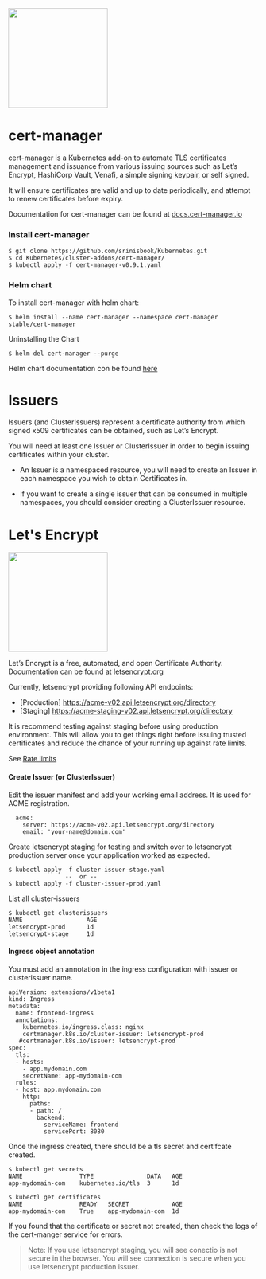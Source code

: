 <img src="https://github.com/jetstack/cert-manager/raw/master/logo/logo.png" width="200" /> 

# cert-manager

cert-manager is a Kubernetes add-on to automate TLS certificates management and issuance from various issuing sources such as Let’s Encrypt, HashiCorp Vault, Venafi, a simple signing keypair, or self signed.

It will ensure certificates are valid and up to date periodically, and attempt to renew certificates  before expiry.

Documentation for cert-manager can be found at [docs.cert-manager.io](https://docs.cert-manager.io/en/latest/ "docs.cert-manager.io")

### Install cert-manager

    $ git clone https://github.com/srinisbook/Kubernetes.git
    $ cd Kubernetes/cluster-addons/cert-manager/
    $ kubectl apply -f cert-manager-v0.9.1.yaml

### Helm chart

To install cert-manager with helm chart:

    $ helm install --name cert-manager --namespace cert-manager stable/cert-manager
Uninstalling the Chart

    $ helm del cert-manager --purge
    
Helm chart documentation con be found [here](https://github.com/helm/charts/tree/master/stable/cert-manager "here")

# Issuers

Issuers (and ClusterIssuers) represent a certificate authority from which signed x509 certificates can be obtained, such as Let’s Encrypt. 

You will need at least one Issuer or ClusterIssuer in order to begin issuing certificates within your cluster.

- An Issuer is a namespaced resource, you will need to create an Issuer in each namespace you wish to obtain Certificates in.

- If you want to create a single issuer that can be consumed in multiple namespaces, you should consider creating a ClusterIssuer resource.



# Let's Encrypt

<img src="https://dyltqmyl993wv.cloudfront.net/assets/stacks/cert-manager/img/cert-manager-stack-220x234.png" width="200" />

Let’s Encrypt is a free, automated, and open Certificate Authority. Documentation can be found at [letsencrypt.org]( https://letsencrypt.org/docs/)

Currently, letsencrypt providing following API endpoints:
- [Production] https://acme-v02.api.letsencrypt.org/directory
- [Staging] https://acme-staging-v02.api.letsencrypt.org/directory

It is recommend testing against staging before using production environment. This will allow you to get things right before issuing trusted certificates and reduce the chance of your running up against rate limits.

See [Rate limits](https://letsencrypt.org/docs/rate-limits/)

#### Create Issuer (or ClusterIssuer)

Edit the issuer manifest and add your working email address. It is used for ACME registration.

      acme:
        server: https://acme-v02.api.letsencrypt.org/directory
        email: 'your-name@domain.com'

Create letsencrypt staging for testing and switch over to letsencrypt production server once your application worked as expected.

    $ kubectl apply -f cluster-issuer-stage.yaml
                    --  or --
    $ kubectl apply -f cluster-issuer-prod.yaml

List all cluster-issuers

    $ kubectl get clusterissuers
    NAME                  AGE
    letsencrypt-prod      1d
    letsencrypt-stage     1d

#### Ingress object annotation

You must add an annotation in the ingress configuration with issuer or clusterissuer name.

    apiVersion: extensions/v1beta1
    kind: Ingress
    metadata:
      name: frontend-ingress
      annotations:
        kubernetes.io/ingress.class: nginx
        certmanager.k8s.io/cluster-issuer: letsencrypt-prod
       #certmanager.k8s.io/issuer: letsencrypt-prod
    spec:
      tls:
      - hosts:
        - app.mydomain.com
        secretName: app-mydomain-com
      rules:
      - host: app.mydomain.com
        http:
          paths:
          - path: /
            backend:
              serviceName: frontend
              servicePort: 8080      

Once the ingress created, there should be a tls secret and certifcate created.

    $ kubectl get secrets
    NAME                TYPE               DATA   AGE
    app-mydomain-com    kubernetes.io/tls  3      1d
    
    $ kubectl get certificates
    NAME                READY   SECRET            AGE
    app-mydomain-com    True    app-mydomain-com  1d

If you found that the certificate or secret not created, then check the logs of the cert-manger service for errors.

> Note: If you use letsencrypt staging, you will see conectio is not secure in the browser. You will see connection is secure when you use letsencrypt production issuer. 
